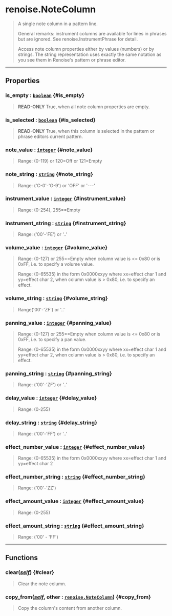 # renoise.NoteColumn  
> A single note column in a pattern line.
> 
> General remarks: instrument columns are available for lines in phrases
> but are ignored. See renoise.InstrumentPhrase for detail.
> 
> Access note column properties either by values (numbers) or by strings.
> The string representation uses exactly the same notation as you see
> them in Renoise's pattern or phrase editor.  

<!-- toc -->
  

---  
## Properties
### is_empty : [`boolean`](../../API/builtins/boolean.md) {#is_empty}
> **READ-ONLY** True, when all note column properties are empty.

### is_selected : [`boolean`](../../API/builtins/boolean.md) {#is_selected}
> **READ-ONLY** True, when this column is selected in the pattern or phrase
> editors current pattern.

### note_value : [`integer`](../../API/builtins/integer.md) {#note_value}
> Range: (0-119) or 120=Off or 121=Empty

### note_string : [`string`](../../API/builtins/string.md) {#note_string}
> Range: (\'C-0\'-\'G-9\') or \'OFF\' or \'---\'

### instrument_value : [`integer`](../../API/builtins/integer.md) {#instrument_value}
> Range: (0-254), 255==Empty

### instrument_string : [`string`](../../API/builtins/string.md) {#instrument_string}
> Range: (\'00\'-\'FE\') or \'..\'

### volume_value : [`integer`](../../API/builtins/integer.md) {#volume_value}
> Range: (0-127) or 255==Empty when column value is <= 0x80 or is 0xFF,
> i.e. to specify a volume value.
> 
> Range: (0-65535) in the form 0x0000xxyy where xx=effect char 1 and yy=effect char 2,
> when column value is > 0x80, i.e. to specify an effect.

### volume_string : [`string`](../../API/builtins/string.md) {#volume_string}
> Range(\'00\'-\'ZF\') or \'..\'

### panning_value : [`integer`](../../API/builtins/integer.md) {#panning_value}
> Range: (0-127) or 255==Empty when column value is <= 0x80 or is 0xFF,
> i.e. to specify a pan value.
> 
> Range: (0-65535) in the form 0x0000xxyy where xx=effect char 1 and yy=effect char 2,
> when column value is > 0x80, i.e. to specify an effect.

### panning_string : [`string`](../../API/builtins/string.md) {#panning_string}
> Range: (\'00'-\'ZF\') or \'..\'

### delay_value : [`integer`](../../API/builtins/integer.md) {#delay_value}
> Range: (0-255)

### delay_string : [`string`](../../API/builtins/string.md) {#delay_string}
> Range: (\'00'-\'FF\') or \'..\'

### effect_number_value : [`integer`](../../API/builtins/integer.md) {#effect_number_value}
> Range: (0-65535) in the form 0x0000xxyy where xx=effect char 1 and yy=effect char 2

### effect_number_string : [`string`](../../API/builtins/string.md) {#effect_number_string}
> Range: (\'00\'-\'ZZ\')

### effect_amount_value : [`integer`](../../API/builtins/integer.md) {#effect_amount_value}
> Range: (0-255)

### effect_amount_string : [`string`](../../API/builtins/string.md) {#effect_amount_string}
> Range: (\'00\' - \'FF\')

  

---  
## Functions
### clear([*self*](../../API/builtins/self.md)) {#clear}
> Clear the note column.
### copy_from([*self*](../../API/builtins/self.md), other : [`renoise.NoteColumn`](../../API/renoise/renoise.NoteColumn.md)) {#copy_from}
> Copy the column's content from another column.  

